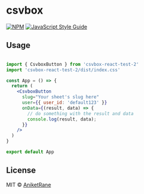 # csvbox

[![NPM](https://img.shields.io/npm/v/csvbox.svg)](https://www.npmjs.com/package/csvbox) [![JavaScript Style Guide](https://img.shields.io/badge/code_style-standard-brightgreen.svg)](https://standardjs.com)

## Usage

```jsx

import { CsvboxButton } from 'csvbox-react-test-2'
import 'csvbox-react-test-2/dist/index.css'

const App = () => {
  return (
    <CsvboxButton
      slug="Your sheet's slug here"
      user={{ user_id: 'default123' }}
      onData={(result, data) => {
        // do something with the result and data
        console.log(result, data);
      }}
    />
  )
}

export default App
```

## License

MIT © [AniketRane](https://github.com/aniketrane24)
